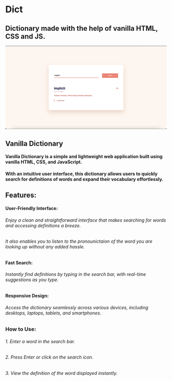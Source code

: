 # Dict

## Dictionary made with the help of vanilla HTML, CSS and JS.

![alt text](image.png)

## Vanilla Dictionary

#### Vanilla Dictionary is a simple and lightweight web application built using vanilla HTML, CSS, and JavaScript.

#### With an intuitive user interface, this dictionary allows users to quickly search for definitions of words and expand their vocabulary effortlessly.

## Features:

#### User-Friendly Interface:

###### Enjoy a clean and straightforward interface that makes searching for words and accessing definitions a breeze.

###### It also enables you to listen to the pronounictaion of the word you are looking up without any added hassle.

#### Fast Search:

###### Instantly find definitions by typing in the search bar, with real-time suggestions as you type.

#### Responsive Design:

###### Access the dictionary seamlessly across various devices, including desktops, laptops, tablets, and smartphones.

### How to Use:

###### 1. Enter a word in the search bar.

###### 2. Press Enter or click on the search icon.

###### 3. View the definition of the word displayed instantly.
